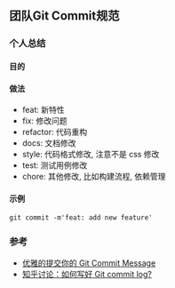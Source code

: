 ## 团队Git Commit规范

### 个人总结
#### 目的

#### 做法
* feat: 新特性
* fix: 修改问题
* refactor: 代码重构
* docs: 文档修改
* style: 代码格式修改, 注意不是 css 修改
* test: 测试用例修改
* chore: 其他修改, 比如构建流程, 依赖管理

#### 示例
``` 
git commit -m'feat: add new feature'
```

### 参考
* [优雅的提交你的 Git Commit Message](https://zhuanlan.zhihu.com/p/34223150)
* [知乎讨论：如何写好 Git commit log?](https://www.zhihu.com/question/21209619/answer/257574960)
